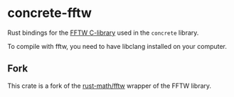 concrete-fftw
=============

Rust bindings for the [FFTW C-library](http://www.fftw.org/) used in the `concrete` library.

To compile with fftw, you need to have libclang installed on your computer.

## Fork

This crate is a fork of the [rust-math/fftw](https://github.com/rust-math/fftw) wrapper of the
FFTW library.
